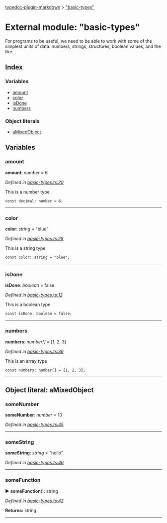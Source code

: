 [typedoc-plugin-markdown](../index.md) > ["basic-types"](../modules/_basic_types_.md)



# External module: "basic-types"


For programs to be useful, we need to be able to work with some of the simplest units of data:
numbers, strings, structures, boolean values, and the like.

## Index

### Variables

* [amount](_basic_types_.md#amount)
* [color](_basic_types_.md#color)
* [isDone](_basic_types_.md#isdone)
* [numbers](_basic_types_.md#numbers)


### Object literals

* [aMixedObject](_basic_types_.md#amixedobject)



## Variables
<a id="amount"></a>

###  amount

**amount**:  *number*  = 6

*Defined in [basic-types.ts:20](https://github.com/tgreyuk/typedoc-plugin-markdown/blob/master/tests/src/basic-types.ts#L20)*


This is a number type
```
const decimal: number = 6;
```




___

<a id="color"></a>

###  color

**color**:  *string*  = "blue"

*Defined in [basic-types.ts:28](https://github.com/tgreyuk/typedoc-plugin-markdown/blob/master/tests/src/basic-types.ts#L28)*


This is a string type
```
const color: string = "blue";
```




___

<a id="isdone"></a>

###  isDone

**isDone**:  *boolean*  = false

*Defined in [basic-types.ts:12](https://github.com/tgreyuk/typedoc-plugin-markdown/blob/master/tests/src/basic-types.ts#L12)*


This is a boolean type
```
const isDone: boolean = false;
```




___

<a id="numbers"></a>

###  numbers

**numbers**:  *number[]*  =  [1, 2, 3]

*Defined in [basic-types.ts:36](https://github.com/tgreyuk/typedoc-plugin-markdown/blob/master/tests/src/basic-types.ts#L36)*


This is an array type
```
const numbers: number[] = [1, 2, 3];
```




___


<a id="amixedobject"></a>

## Object literal: aMixedObject

<a id="amixedobject.somenumber"></a>

###  someNumber

**someNumber**:  *number*  = 10

*Defined in [basic-types.ts:45](https://github.com/tgreyuk/typedoc-plugin-markdown/blob/master/tests/src/basic-types.ts#L45)*




___
<a id="amixedobject.somestring"></a>

###  someString

**someString**:  *string*  = "hello"

*Defined in [basic-types.ts:46](https://github.com/tgreyuk/typedoc-plugin-markdown/blob/master/tests/src/basic-types.ts#L46)*




___
<a id="amixedobject.somefunction"></a>

###  someFunction

► **someFunction**(): string



*Defined in [basic-types.ts:42](https://github.com/tgreyuk/typedoc-plugin-markdown/blob/master/tests/src/basic-types.ts#L42)*



**Returns:** string





___


